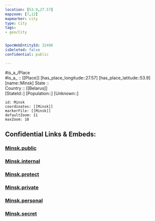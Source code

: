 ```yaml
---
location: [53.9,27.57] 
mapzoom: [7,12] 
mapmarker: city 
type: City
tags:
- geo/City


SpocWebEntityId: 32498
isDeleted: false
confidential: public

---
```

#is_a_/Place  
#is_a_ :: [[Place]] 
[has_place_longitude::27.57] 
[has_place_latitude::53.9] 
[name::Minsk] 
State ::  
Country :: [[Belarus]]  
[StateId::] 
[Population::] 
[Unknown::] 


```leaflet
id: Minsk
coordinates: [[Minsk]] 
markerFile: [[Minsk]] 
defaultZoom: 11 
maxZoom: 18
```


## Confidential Links & Embeds: 

### [Minsk.public](/_public/\Earth\Continent\Europe\Europe~East\BelarusMinsk.public.md) 

### [Minsk.internal](/_internal/\Earth\Continent\Europe\Europe~East\BelarusMinsk.internal.md) 

### [Minsk.protect](/_protect/\Earth\Continent\Europe\Europe~East\BelarusMinsk.protect.md) 

### [Minsk.private](/_private/\Earth\Continent\Europe\Europe~East\BelarusMinsk.private.md) 

### [Minsk.personal](/_personal/\Earth\Continent\Europe\Europe~East\BelarusMinsk.personal.md) 

### [Minsk.secret](/_secret/\Earth\Continent\Europe\Europe~East\BelarusMinsk.secret.md)

